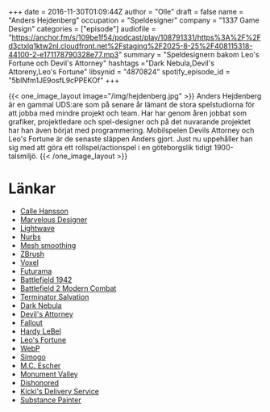 +++
date = 2016-11-30T01:09:44Z
author = "Olle"
draft = false
name = "Anders Hejdenberg"
occupation = "Speldesigner"
company = "1337 Game Design"
categories = ["episode"]
audiofile = "https://anchor.fm/s/109be1f54/podcast/play/108791331/https%3A%2F%2Fd3ctxlq1ktw2nl.cloudfront.net%2Fstaging%2F2025-8-25%2F408115318-44100-2-e171178790328e77.mp3"
summary = "Speldesignern bakom Leo's Fortune och Devil's Attorney"
hashtags ="Dark Nebula,Devil's Attoreny,Leo's Fortune"
libsynid = "4870824"
spotify_episode_id = "5blNfm1JE9osfL9cPPEKOf"
+++


{{< one_image_layout image="/img/hejdenberg.jpg" >}}
Anders Hejdenberg är en gammal UDS:are som på senare år lämant de stora
spelstudiorna för att jobba med mindre projekt och team. Har har genom
åren jobbat som grafiker, projektledare och spel-designer och på det nuvarande
projektet har han även börjat med programmering. Mobilspelen Devils Attorney och Leo's
Fortune är de senaste släppen Anders gjort. Just nu uppehåller han sig
med att göra ett rollspel/actionspel i en göteborgslik tidigt 1900-talsmiljö.
{{< /one_image_layout >}}

# Länkar
* [Calle Hansson](https://open.spotify.com/artist/4KjJWWnpKikNIc2vtQNMky)
* [Marvelous Designer](http://www.marvelousdesigner.com/)
* [Lightwave](https://www.lightwave3d.com/)
* [Nurbs](https://en.wikipedia.org/wiki/Non-uniform_rational_B-spline)
* [Mesh smoothing](http://graphics.stanford.edu/courses/cs468-12-spring/LectureSlides/06_smoothing.pdf)
* [ZBrush](http://pixologic.com/)
* [Voxel](https://en.wikipedia.org/wiki/Voxel#/media/File:Ribo-Voxels.png)
* [Futurama](https://www.youtube.com/watch?v=x4vOco4w5yg)
* [Battlefield 1942](https://www.youtube.com/watch?v=Tb8PQXPOkCc)
* [Battlefield 2 Modern Combat](https://www.youtube.com/watch?v=ee7TEoTQ2hU)
* [Terminator Salvation](https://www.youtube.com/watch?v=UoP9mi-aa_A)
* [Dark Nebula](https://www.youtube.com/watch?v=-oTR_MO4k1Y)
* [Devil's Attorney](https://www.youtube.com/watch?v=9wriRfJGx0I)
* [Fallout](https://www.youtube.com/watch?v=OyJbSxpjrf8)
* [Hardy LeBel](https://en.wikipedia.org/wiki/Hardy_LeBel)
* [Leo's Fortune](http://www.leosfortune.com/)
* [WebP](https://en.wikipedia.org/wiki/WebP)
* [Simogo](http://simogo.com/)
* [M.C. Escher](http://www.mcescher.com/)
* [Monument Valley](http://www.monumentvalleygame.com/)
* [Dishonored](https://www.youtube.com/watch?v=VeIn3WjbVbw)
* [Kicki's Delivery Service](https://www.youtube.com/watch?v=4bG17OYs-GA&t=9s)
* [Substance Painter](https://www.allegorithmic.com/products/substance-painter)
